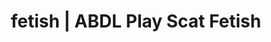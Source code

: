 ---
categories:
- ABDL Play
- Latex Fetish
- Mindful Kink
- Digital Dominance
- Ethical Porn
image: /assets/images/1747714216626.jpg
layout: post
schema:
  description: Premium adult content featuring ABDL Play, Scat Fetish. High-quality
    images with provocative themes.
  keywords:
  - Mindful Kink
  - ABDL Play
  - Gothic Erotica
  - Vintage Boudoir
  - Lingerie Art
  - Digital Dominance
  - Scat Fetish
  name: 1747714216626 | ABDL Play Scat Fetish
  type: VisualArtwork
seo:
  description: Featured content with exclusive Scat Fetish, ABDL Play. HD images available.
  keywords: Scat Fetish, ABDL Play
  og_image: /assets/images/1747714216626.jpg
  schema_type: VisualArtwork
tags:
- '#fetish'
- ABDL Play
- Scat Fetish
title: fetish | ABDL Play Scat Fetish
---